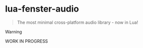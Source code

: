 # lua-fenster-audio

> The most minimal cross-platform audio library - now in Lua!

> [!WARNING]
> WORK IN PROGRESS